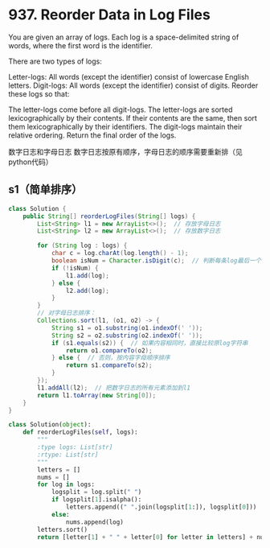 # 937. Reorder Data in Log Files

You are given an array of logs. Each log is a space-delimited string of words, where the first word is the identifier.

There are two types of logs:

Letter-logs: All words (except the identifier) consist of lowercase English letters.
Digit-logs: All words (except the identifier) consist of digits.
Reorder these logs so that:

The letter-logs come before all digit-logs.
The letter-logs are sorted lexicographically by their contents. If their contents are the same, then sort them lexicographically by their identifiers.
The digit-logs maintain their relative ordering.
Return the final order of the logs.

数字日志和字母日志
数字日志按原有顺序，字母日志的顺序需要重新排（见python代码）
## s1（简单排序）
```java
class Solution {
    public String[] reorderLogFiles(String[] logs) {
        List<String> l1 = new ArrayList<>();  // 存放字母日志
        List<String> l2 = new ArrayList<>();  // 存放数字日志

        for (String log : logs) {
            char c = log.charAt(log.length() - 1);
            boolean isNum = Character.isDigit(c);  // 判断每条log最后一个字符是否为数字
            if (!isNum) {
                l1.add(log);
            } else {
                l2.add(log);
            }
        }
        // 对字母日志排序： 
        Collections.sort(l1, (o1, o2) -> {
            String s1 = o1.substring(o1.indexOf(' '));
            String s2 = o2.substring(o2.indexOf(' '));
            if (s1.equals(s2)) {  // 如果内容相同时，直接比较原log字符串
                return o1.compareTo(o2);
            } else {  // 否则，按内容字母顺序排序
                return s1.compareTo(s2);
            }
        });
        l1.addAll(l2);  // 把数字日志的所有元素添加到l1
        return l1.toArray(new String[0]);
    }
}
```

```python
class Solution(object):
    def reorderLogFiles(self, logs):
        """
        :type logs: List[str]
        :rtype: List[str]
        """
        letters = []
        nums = []
        for log in logs:
            logsplit = log.split(" ")
            if logsplit[1].isalpha():
                letters.append((" ".join(logsplit[1:]), logsplit[0]))
            else:
                nums.append(log)
        letters.sort()
        return [letter[1] + " " + letter[0] for letter in letters] + nums
```